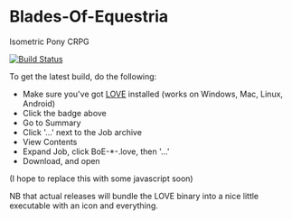 # Blades-Of-Equestria
Isometric Pony CRPG

[![Build Status](https://dev.azure.com/hamish0529/hamish/_apis/build/status/hamish-milne.Blades-Of-Equestria?branchName=master)](https://dev.azure.com/hamish0529/hamish/_build/latest?definitionId=2&branchName=master)

To get the latest build, do the following:

* Make sure you've got [LOVE](https://love2d.org/) installed (works on Windows, Mac, Linux, Android)
* Click the badge above
* Go to Summary
* Click '...' next to the Job archive
* View Contents
* Expand Job, click BoE-*-.love, then '...'
* Download, and open

(I hope to replace this with some javascript soon)

NB that actual releases will bundle the LOVE binary into a nice little executable with an icon and everything.
